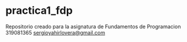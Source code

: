 # practica1_fdp
Repositorio creado para la asignatura de Fundamentos de Programacion
319081365
sergioyahirlovera@gmail.com 
